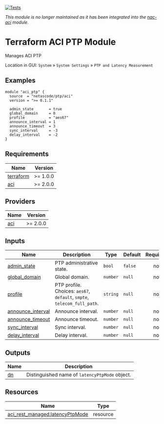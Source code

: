 <!-- BEGIN_TF_DOCS -->
[![Tests](https://github.com/netascode/terraform-aci-ptp/actions/workflows/test.yml/badge.svg)](https://github.com/netascode/terraform-aci-ptp/actions/workflows/test.yml)

*This module is no longer maintained as it has been integrated into the [nac-aci](https://github.com/netascode/terraform-aci-nac-aci) module.*

# Terraform ACI PTP Module

Manages ACI PTP

Location in GUI:
`System` » `System Settings` » `PTP and Latency Measurement`

## Examples

```hcl
module "aci_ptp" {
  source  = "netascode/ptp/aci"
  version = ">= 0.1.1"

  admin_state       = true
  global_domain     = 0
  profile           = "aes67"
  announce_interval = 1
  announce_timeout  = 3
  sync_interval     = -3
  delay_interval    = -2
}
```

## Requirements

| Name | Version |
|------|---------|
| <a name="requirement_terraform"></a> [terraform](#requirement\_terraform) | >= 1.0.0 |
| <a name="requirement_aci"></a> [aci](#requirement\_aci) | >= 2.0.0 |

## Providers

| Name | Version |
|------|---------|
| <a name="provider_aci"></a> [aci](#provider\_aci) | >= 2.0.0 |

## Inputs

| Name | Description | Type | Default | Required |
|------|-------------|------|---------|:--------:|
| <a name="input_admin_state"></a> [admin\_state](#input\_admin\_state) | PTP administrative state. | `bool` | `false` | no |
| <a name="input_global_domain"></a> [global\_domain](#input\_global\_domain) | Global domain. | `number` | `null` | no |
| <a name="input_profile"></a> [profile](#input\_profile) | PTP profile. Choices: `aes67`, `default`, `smpte`, `telecom_full_path`. | `string` | `null` | no |
| <a name="input_announce_interval"></a> [announce\_interval](#input\_announce\_interval) | Announce interval. | `number` | `null` | no |
| <a name="input_announce_timeout"></a> [announce\_timeout](#input\_announce\_timeout) | Announce timeout. | `number` | `null` | no |
| <a name="input_sync_interval"></a> [sync\_interval](#input\_sync\_interval) | Sync interval. | `number` | `null` | no |
| <a name="input_delay_interval"></a> [delay\_interval](#input\_delay\_interval) | Delay interval. | `number` | `null` | no |

## Outputs

| Name | Description |
|------|-------------|
| <a name="output_dn"></a> [dn](#output\_dn) | Distinguished name of `latencyPtpMode` object. |

## Resources

| Name | Type |
|------|------|
| [aci_rest_managed.latencyPtpMode](https://registry.terraform.io/providers/CiscoDevNet/aci/latest/docs/resources/rest_managed) | resource |
<!-- END_TF_DOCS -->